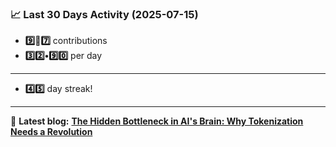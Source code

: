 <!--START_STATS-->
### 📈 Last 30 Days Activity (2025-07-15)  
- **9️⃣🎱7️⃣** contributions  
- **3️⃣2️⃣•9️⃣0️⃣** per day
---
- **4️⃣5️⃣** day streak!
---
📝 **Latest blog:** [**The Hidden Bottleneck in AI's Brain: Why Tokenization Needs a Revolution**](https://andriak.com/blog/tokenization-revolution)
<!--END_STATS-->
